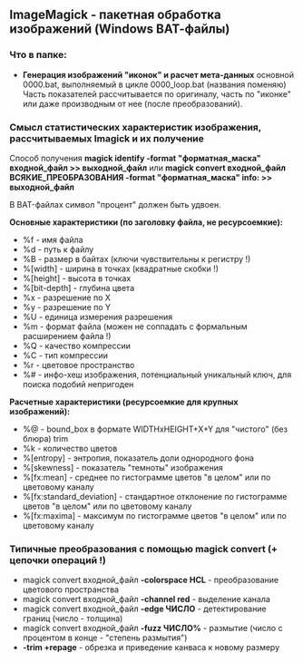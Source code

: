 ## ImageMagick - пакетная обработка изображений (Windows ВАТ-файлы)

### Что в папке:
- **Генерация изображений "иконок" и расчет мета-данных** основной 0000.bat, выполняемый в цикле 0000_loop.bat (названия поменяю)
  Часть показателей рассчитывается по оригиналу, часть по "иконке" или даже производным от нее (после преобразований).

### Смысл статистических характеристик изображения, рассчитываемых Imagick и их получение

Способ получения **magick identify -format "форматная_маска" входной_файл >> выходной_файл** или
**magick convert входной_файл ВСЯКИЕ_ПРЕОБРАЗОВАНИЯ -format "форматная_маска" info: >> выходной_файл**

В BAT-файлах символ "процент" должен быть удвоен.

**Основные характеристики (по заголовку файла, не ресурсоемкие):**
- %f - имя файла
- %d - путь к файлу
- %B - размер в байтах (ключи чувствительны к регистру !)
- %[width] - ширина в точках (квадратные скобки !)
- %[height] - высота в точках 
- %[bit-depth] - глубина цвета
- %x - разрешение по Х
- %y - разрешение по Y
- %U - единица измерения разрешения
- %m - формат файла (можен не соппадать с формальным расширением файла !)
- %Q - качество компрессии
- %C - тип компрессии
- %r - цветовое пространство
- %# - инфо-хеш изображения, потенциальный уникальный ключ, для поиска подобий непригоден

**Расчетные характеристики (ресурсоемкие для крупных изображений):**
- %@ - bound_box в формате WIDTHxHEIGHT+X+Y для "чистого" (без блюра) trim
- %k - количество цветов
- %[entropy] - энтропия, показатель доли однородного фона
- %[skewness] - показатель "темноты" изображения
- %[fx:mean] - среднее по гистограмме цветов "в целом" или по цветовому каналу
- %[fx:standard_deviation] - стандартное отклонение по гистограмме цветов "в целом" или по цветовому каналу
- %[fx:maxima] - максимум по гистограмме цветов "в целом" или по цветовому каналу

### Типичные преобразования с помощью magick convert (+ цепочки операций !)
- magick convert входной_файл **-colorspace HCL** - преобразование цветового пространства
- magick convert входной_файл **-channel red** - выделение канала
- magick convert входной_файл **-edge ЧИСЛО** - детектирование границ (число - толщина)
- magick convert входной_файл **-fuzz ЧИСЛО%** - размытие (число с процентом в конце - "степень размытия")
- **-trim +repage** - обрезка и приведение канваса к новому размеру
